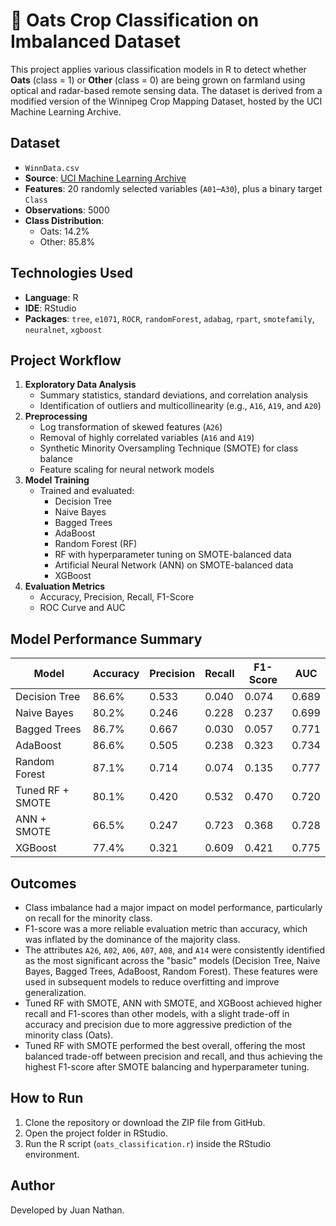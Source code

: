 # 🌾 Oats Crop Classification on Imbalanced Dataset

This project applies various classification models in R to detect whether **Oats** (class = 1) or **Other** (class = 0) are being grown on farmland using optical and radar-based remote sensing data. The dataset is derived from a modified version of the Winnipeg Crop Mapping Dataset, hosted by the UCI Machine Learning Archive.

## Dataset

- `WinnData.csv`
- **Source**: [UCI Machine Learning Archive](https://archive.ics.uci.edu/dataset/525/crop+mapping+using+fused+optical+radar+data+set)
- **Features**: 20 randomly selected variables (`A01`–`A30`), plus a binary target `Class`
- **Observations**: 5000
- **Class Distribution**:
  - Oats: 14.2%
  - Other: 85.8%

## Technologies Used

- **Language**: R
- **IDE**: RStudio
- **Packages**: `tree`, `e1071`, `ROCR`, `randomForest`, `adabag`, `rpart`, `smotefamily`, `neuralnet`, `xgboost`

## Project Workflow

1. **Exploratory Data Analysis**
   - Summary statistics, standard deviations, and correlation analysis
   - Identification of outliers and multicollinearity (e.g., `A16`, `A19`, and `A20`)
2. **Preprocessing**
   - Log transformation of skewed features (`A26`)
   - Removal of highly correlated variables (`A16` and `A19`)
   - Synthetic Minority Oversampling Technique (SMOTE) for class balance
   - Feature scaling for neural network models
3. **Model Training**
   - Trained and evaluated:
     - Decision Tree
     - Naive Bayes
     - Bagged Trees
     - AdaBoost
     - Random Forest (RF)
     - RF with hyperparameter tuning on SMOTE-balanced data
     - Artificial Neural Network (ANN) on SMOTE-balanced data
     - XGBoost
4. **Evaluation Metrics**
   - Accuracy, Precision, Recall, F1-Score
   - ROC Curve and AUC

## Model Performance Summary

| Model                 | Accuracy | Precision | Recall | F1-Score | AUC   |
|-----------------------|----------|-----------|--------|----------|-------|
| Decision Tree         | 86.6%    | 0.533     | 0.040  | 0.074    | 0.689 |
| Naive Bayes           | 80.2%    | 0.246     | 0.228  | 0.237    | 0.699 |
| Bagged Trees          | 86.7%    | 0.667      | 0.030  | 0.057   | 0.771 |
| AdaBoost              | 86.6%    | 0.505     | 0.238  | 0.323    | 0.734 |
| Random Forest         | 87.1%    | 0.714     | 0.074  | 0.135    | 0.777 |
| Tuned RF + SMOTE      | 80.1%    | 0.420     | 0.532  | 0.470    | 0.720 |
| ANN + SMOTE           | 66.5%    | 0.247     | 0.723  | 0.368    | 0.728 |
| XGBoost               | 77.4%    | 0.321     | 0.609  | 0.421    | 0.775 |

## Outcomes

- Class imbalance had a major impact on model performance, particularly on recall for the minority class.
- F1-score was a more reliable evaluation metric than accuracy, which was inflated by the dominance of the majority class.
- The attributes `A26`, `A02`, `A06`, `A07`, `A08`, and `A14` were consistently identified as the most significant across the "basic" models (Decision Tree, Naive Bayes, Bagged Trees, AdaBoost, Random Forest). These features were used in subsequent models to reduce overfitting and improve generalization.
- Tuned RF with SMOTE, ANN with SMOTE, and XGBoost achieved higher recall and F1-scores than other models, with a slight trade-off in accuracy and precision due to more aggressive prediction of the minority class (Oats).
- Tuned RF with SMOTE performed the best overall, offering the most balanced trade-off between precision and recall, and thus achieving the highest F1-score after SMOTE balancing and hyperparameter tuning.

## How to Run

1. Clone the repository or download the ZIP file from GitHub.
2. Open the project folder in RStudio.
3. Run the R script (`oats_classification.r`) inside the RStudio environment.

## Author

Developed by Juan Nathan.









